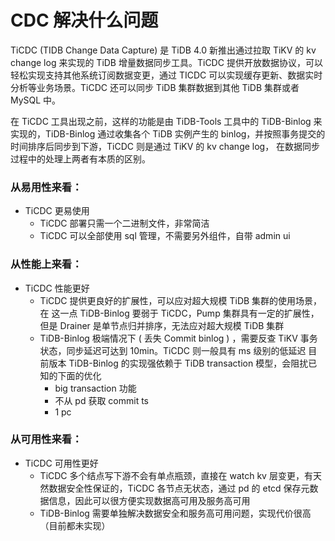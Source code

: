 # CDC 解决什么问题


TiCDC (TIDB Change Data Capture) 是 TiDB 4.0 新推出通过拉取 TiKV 的 kv change log 来实现的 TiDB 增量数据同步工具。TiCDC 提供开放数据协议，可以轻松实现支持其他系统订阅数据变更，通过 TICDC 可以实现缓存更新、数据实时分析等业务场景。TiCDC 还可以同步 TiDB 集群数据到其他 TiDB 集群或者 MySQL 中。

在 TiCDC 工具出现之前，这样的功能是由 TiDB-Tools 工具中的 TiDB-Binlog 来实现的，TiDB-Binlog 通过收集各个 TiDB 实例产生的 binlog，并按照事务提交的时间排序后同步到下游，TiCDC 则是通过 TiKV 的 kv change log， 在数据同步过程中的处理上两者有本质的区别。

### 从易用性来看：
+ TiCDC 更易使用
	+ TiCDC 部署只需一个二进制文件，非常简洁
	+ TiCDC 可以全部使用 sql 管理，不需要另外组件，自带 admin ui

### 从性能上来看：
+ TiCDC 性能更好
	+ TiCDC 提供更良好的扩展性，可以应对超大规模 TiDB 集群的使用场景，在 这一点 TiDB-Binlog 要弱于 TiCDC，Pump 集群具有一定的扩展性，但是 Drainer 是单节点归并排序，无法应对超大规模 TiDB 集群
	+ TiDB-Binlog 极端情况下 ( 丢失 Commit binlog ) ，需要反查 TiKV 事务状态，同步延迟可达到 10min。TiCDC 则一般具有 ms 级别的低延迟
目前版本 TiDB-Binlog 的实现强依赖于 TiDB transaction 模型，会阻扰已知的下面的优化
		+ big transaction 功能
		+ 不从 pd 获取 commit ts
		+ 1 pc

### 从可用性来看：
+ TiCDC 可用性更好
	+ TiCDC 多个结点写下游不会有单点瓶颈，直接在 watch kv 层变更，有天然数据安全性保证的，TiCDC 各节点无状态，通过 pd 的 etcd 保存元数据信息，因此可以很方便实现数据高可用及服务高可用
	+ TiDB-Binlog 需要单独解决数据安全和服务高可用问题，实现代价很高（目前都未实现）
